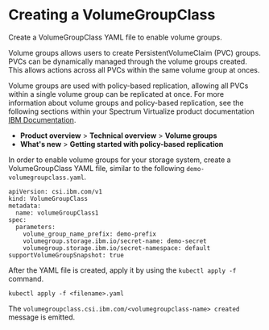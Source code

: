 # Creating a VolumeGroupClass

Create a VolumeGroupClass YAML file to enable volume groups.

Volume groups allows users to create PersistentVolumeClaim (PVC) groups. PVCs can be dynamically managed through the volume groups created. This allows actions across all PVCs within the same volume group at onces.

Volume groups are used with policy-based replication, allowing all PVCs within a single volume group can be replicated at once. For more information about volume groups and policy-based replication, see the following sections within your Spectrum Virtualize product documentation [IBM Documentation](https://www.ibm.com/docs).

- **Product overview** > **Technical overview** > **Volume groups**
- **What's new** > **Getting started with policy-based replication**

In order to enable volume groups for your storage system, create a VolumeGroupClass YAML file, similar to the following `demo-volumegroupclass.yaml`.

```
apiVersion: csi.ibm.com/v1
kind: VolumeGroupClass
metadata:
  name: volumeGroupClass1
spec:
  parameters:
    volume_group_name_prefix: demo-prefix    
    volumegroup.storage.ibm.io/secret-name: demo-secret
    volumegroup.storage.ibm.io/secret-namespace: default  
supportVolumeGroupSnapshot: true
```

After the YAML file is created, apply it by using the `kubectl apply -f` command.

```
kubectl apply -f <filename>.yaml
```
The `volumegroupclass.csi.ibm.com/<volumegroupclass-name> created` message is emitted.